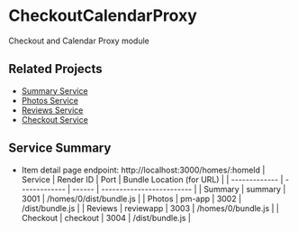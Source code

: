 # CheckoutCalendarProxy
Checkout and Calendar Proxy module 

## Related Projects
 * [Summary Service](https://github.com/AirHackers/SummaryModule)
 * [Photos Service](https://github.com/AirHackers/photos-view-victor)
 * [Reviews Service](https://github.com/AirHackers/ReviewService)
 * [Checkout Service](https://github.com/AirHackers/CheckoutCalendarService)

## Service Summary
 * Item detail page endpoint: http://localhost:3000/homes/:homeId
| Service       | Render ID     | Port   | Bundle Location (for URL) |
| ------------- | ------------- | ------ | ------------------------- |
| Summary       | summary       |  3001  | /homes/0/dist/bundle.js   | 
| Photos        | pm-app        |  3002  | /dist/bundle.js           |
| Reviews       | reviewapp     |  3003  | /homes/0/bundle.js        |
| Checkout      | checkout      |  3004  | /dist/bundle.js           |
